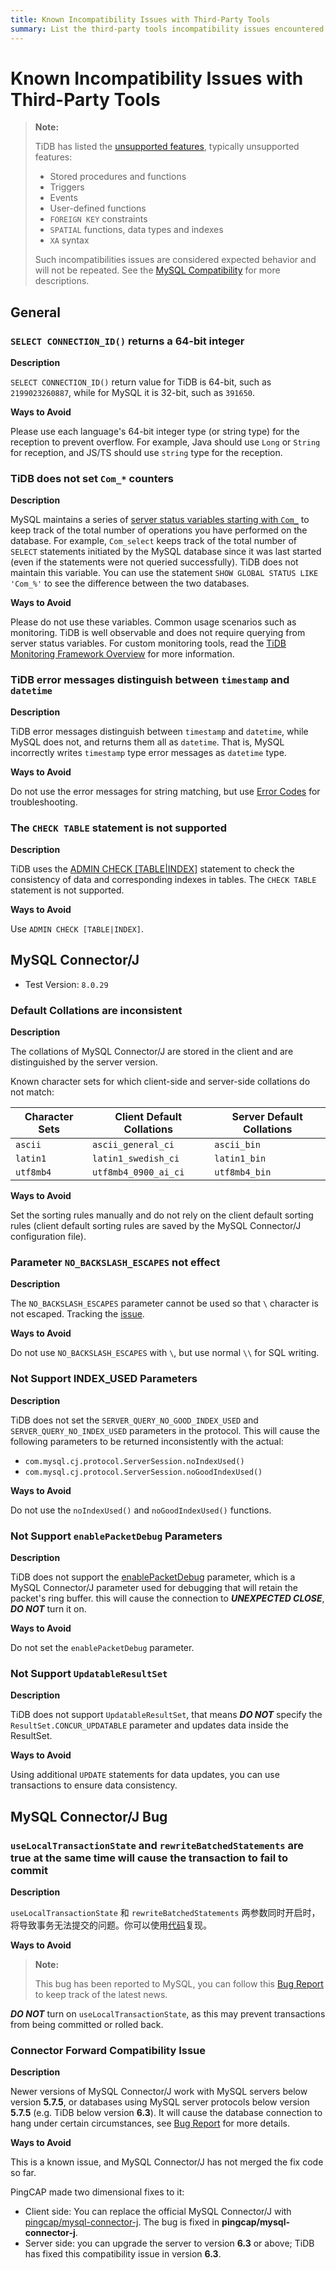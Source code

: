 ```yaml
---
title: Known Incompatibility Issues with Third-Party Tools
summary: List the third-party tools incompatibility issues encountered while testing by PingCAP
---
```


# Known Incompatibility Issues with Third-Party Tools

> **Note:**
>
> TiDB has listed the [unsupported features](/mysql-compatibility.md#unsupported-features), typically unsupported features:
>
> - Stored procedures and functions
> - Triggers
> - Events
> - User-defined functions
> - `FOREIGN KEY` constraints
> - `SPATIAL` functions, data types and indexes
> - `XA` syntax
>
> Such incompatibilities issues are considered expected behavior and will not be repeated. See the [MySQL Compatibility](/mysql-compatibility.md) for more descriptions.

## General

### `SELECT CONNECTION_ID()` returns a 64-bit integer

**Description**

`SELECT CONNECTION_ID()` return value for TiDB is 64-bit, such as `2199023260887`, while for MySQL it is 32-bit, such as `391650`.

**Ways to Avoid**

Please use each language's 64-bit integer type (or string type) for the reception to prevent overflow. For example, Java should use `Long` or `String` for reception, and JS/TS should use `string` type for the reception.

### TiDB does not set `Com_*` counters

**Description**

MySQL maintains a series of [server status variables starting with `Com_`](https://dev.mysql.com/doc/refman/8.0/en/server-status-variables.html#statvar_Com_xxx) to keep track of the total number of operations you have performed on the database. For example, `Com_select` keeps track of the total number of `SELECT` statements initiated by the MySQL database since it was last started (even if the statements were not queried successfully). TiDB does not maintain this variable. You can use the statement `SHOW GLOBAL STATUS LIKE 'Com_%'` to see the difference between the two databases.

**Ways to Avoid**

Please do not use these variables. Common usage scenarios such as monitoring. TiDB is well observable and does not require querying from server status variables. For custom monitoring tools, read the [TiDB Monitoring Framework Overview](/tidb-monitoring-framework.md) for more information.

### TiDB error messages distinguish between `timestamp` and `datetime`

**Description**

TiDB error messages distinguish between `timestamp` and `datetime`, while MySQL does not, and returns them all as `datetime`. That is, MySQL incorrectly writes `timestamp` type error messages as `datetime` type.

**Ways to Avoid**

Do not use the error messages for string matching, but use [Error Codes](/error-codes.md) for troubleshooting.

### The `CHECK TABLE` statement is not supported

**Description**

TiDB uses the [ADMIN CHECK [TABLE|INDEX]](/sql-statements/sql-statement-admin-check-table-index.md) statement to check the consistency of data and corresponding indexes in tables. The `CHECK TABLE` statement is not supported.

**Ways to Avoid**

Use `ADMIN CHECK [TABLE|INDEX]`.

## MySQL Connector/J

- Test Version: `8.0.29`

### Default Collations are inconsistent

**Description**

The collations of MySQL Connector/J are stored in the client and are distinguished by the server version.

Known character sets for which client-side and server-side collations do not match:

| Character Sets | Client Default Collations | Server Default Collations |
| - | - | - |
| `ascii` | `ascii_general_ci` | `ascii_bin` |
| `latin1` | `latin1_swedish_ci` | `latin1_bin` |
| `utf8mb4` | `utf8mb4_0900_ai_ci` | `utf8mb4_bin` |

**Ways to Avoid**

Set the sorting rules manually and do not rely on the client default sorting rules (client default sorting rules are saved by the MySQL Connector/J configuration file).

### Parameter `NO_BACKSLASH_ESCAPES` not effect

**Description**

The `NO_BACKSLASH_ESCAPES` parameter cannot be used so that `\` character is not escaped. Tracking the [issue](https://github.com/pingcap/tidb/issues/35302).

**Ways to Avoid**

Do not use `NO_BACKSLASH_ESCAPES` with `\`, but use normal `\\` for SQL writing.

### Not Support INDEX_USED Parameters

**Description**

TiDB does not set the `SERVER_QUERY_NO_GOOD_INDEX_USED` and `SERVER_QUERY_NO_INDEX_USED` parameters in the protocol. This will cause the following parameters to be returned inconsistently with the actual:

- `com.mysql.cj.protocol.ServerSession.noIndexUsed()`
- `com.mysql.cj.protocol.ServerSession.noGoodIndexUsed()`

**Ways to Avoid**

Do not use the `noIndexUsed()` and `noGoodIndexUsed()` functions.

### Not Support `enablePacketDebug` Parameters

**Description**

TiDB does not support the [enablePacketDebug](https://dev.mysql.com/doc/connector-j/8.0/en/connector-j-connp-props-debugging-profiling.html) parameter, which is a MySQL Connector/J parameter used for debugging that will retain the packet's ring buffer. this will cause the connection to **_UNEXPECTED CLOSE_**, **_DO NOT_** turn it on.

**Ways to Avoid**

Do not set the `enablePacketDebug` parameter.

### Not Support `UpdatableResultSet`

**Description**

TiDB does not support `UpdatableResultSet`, that means **_DO NOT_** specify the `ResultSet.CONCUR_UPDATABLE` parameter and updates data inside the ResultSet.

**Ways to Avoid**

Using additional `UPDATE` statements for data updates, you can use transactions to ensure data consistency.

## MySQL Connector/J Bug

### `useLocalTransactionState` and `rewriteBatchedStatements` are true at the same time will cause the transaction to fail to commit

**Description**

`useLocalTransactionState` 和 `rewriteBatchedStatements` 两参数同时开启时，将导致事务无法提交的问题。你可以使用[代码](https://github.com/Icemap/tidb-java-gitpod/tree/reproduction-local-transaction-state-txn-error)复现。

**Ways to Avoid**

> **Note:**
>
> This bug has been reported to MySQL, you can follow this [Bug Report](https://bugs.mysql.com/bug.php?id=108643) to keep track of the latest news.

**_DO NOT_** turn on `useLocalTransactionState`, as this may prevent transactions from being committed or rolled back.

### Connector Forward Compatibility Issue

**Description**

Newer versions of MySQL Connector/J work with MySQL servers below version **5.7.5**, or databases using MySQL server protocols below version **5.7.5** (e.g. TiDB below version **6.3**).  It will cause the database connection to hang under certain circumstances, see [Bug Report](https://bugs.mysql.com/bug.php?id=106252) for more details.

**Ways to Avoid**

This is a known issue, and MySQL Connector/J has not merged the fix code so far.

PingCAP made two dimensional fixes to it:

- Client side: You can replace the official MySQL Connector/J with [pingcap/mysql-connector-j](https://github.com/pingcap/mysql-connector-j). The bug is fixed in **pingcap/mysql-connector-j**.
- Server side: you can upgrade the server to version **6.3** or above; TiDB has fixed this compatibility issue in version **6.3**.